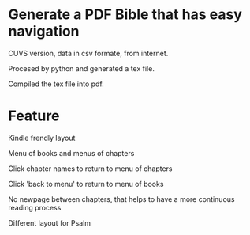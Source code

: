 # Generate a PDF Bible that has easy navigation

CUVS version, data in csv formate, from internet.

Procesed by python and generated a tex file.

Compiled the tex file into pdf.

# Feature

Kindle frendly layout

Menu of books and menus of chapters

Click chapter names to return to menu of chapters

Click 'back to menu' to return to menu of books 

No newpage between chapters, that helps to have a more continuous reading process

Different layout for Psalm
